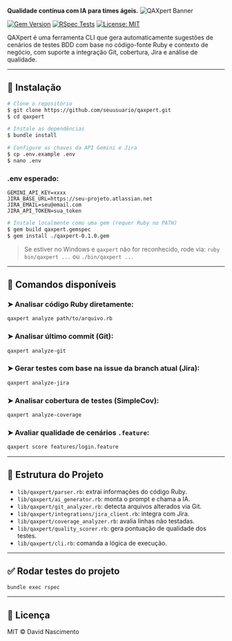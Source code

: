 **Qualidade contínua com IA para times ágeis.**
![QAXpert Banner](https://raw.githubusercontent.com/David-Nascimento/qaxpert/main/diagrama_qaxpert.png)

[![Gem Version](https://img.shields.io/gem/v/qaxpert.svg)](https://rubygems.org/gems/QAXpert)
[![RSpec Tests](https://img.shields.io/badge/tests-passing-brightgreen)](https://github.com/seuusuario/qaxpert/actions)
[![License: MIT](https://img.shields.io/badge/License-MIT-green.svg)](https://opensource.org/licenses/MIT)

QAXpert é uma ferramenta CLI que gera automaticamente sugestões de cenários de testes BDD com base no código-fonte Ruby e contexto de negócio, com suporte a integração Git, cobertura, Jira e análise de qualidade.

---

## 🚀 Instalação

```bash
# Clone o repositório
$ git clone https://github.com/seuusuario/qaxpert.git
$ cd qaxpert

# Instale as dependências
$ bundle install

# Configure as chaves da API Gemini e Jira
$ cp .env.example .env
$ nano .env
```

### .env esperado:
```env
GEMINI_API_KEY=xxxx
JIRA_BASE_URL=https://seu-projeto.atlassian.net
JIRA_EMAIL=seu@email.com
JIRA_API_TOKEN=sua_token
```

```bash
# Instale localmente como uma gem (requer Ruby no PATH)
$ gem build qaxpert.gemspec
$ gem install ./qaxpert-0.1.0.gem
```

> Se estiver no Windows e `qaxpert` não for reconhecido, rode via:
> `ruby bin/qaxpert ...` ou `./bin/qaxpert ...`

---

## 🧪 Comandos disponíveis

### ➤ Analisar código Ruby diretamente:
```bash
qaxpert analyze path/to/arquivo.rb
```

### ➤ Analisar último commit (Git):
```bash
qaxpert analyze-git
```

### ➤ Gerar testes com base na issue da branch atual (Jira):
```bash
qaxpert analyze-jira
```

### ➤ Analisar cobertura de testes (SimpleCov):
```bash
qaxpert analyze-coverage
```

### ➤ Avaliar qualidade de cenários `.feature`:
```bash
qaxpert score features/login.feature
```

---

## 📂 Estrutura do Projeto

- `lib/qaxpert/parser.rb`: extrai informações do código Ruby.
- `lib/qaxpert/ai_generator.rb`: monta o prompt e chama a IA.
- `lib/qaxpert/git_analyzer.rb`: detecta arquivos alterados via Git.
- `lib/qaxpert/integrations/jira_client.rb`: integra com Jira.
- `lib/qaxpert/coverage_analyzer.rb`: avalia linhas não testadas.
- `lib/qaxpert/quality_scorer.rb`: gera pontuação de qualidade dos testes.
- `lib/qaxpert/cli.rb`: comanda a lógica de execução.

---

## ✅ Rodar testes do projeto

```bash
bundle exec rspec
```

---

## 📄 Licença

MIT © David Nascimento